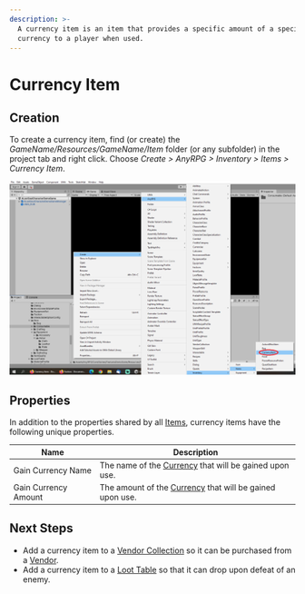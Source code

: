 ```yaml
---
description: >-
  A currency item is an item that provides a specific amount of a specific
  currency to a player when used.
---
```


# Currency Item

## Creation

To create a currency item, find (or create) the _GameName/Resources/GameName/Item_ folder (or any subfolder) in the project tab and right click.  Choose _Create > AnyRPG > Inventory > Items > Currency Item_.

![](<../../.gitbook/assets/image (2).png>)

## Properties

In addition to the properties shared by all [Items](./), currency items have the following unique properties.

| Name                 | Description                                                                |
| -------------------- | -------------------------------------------------------------------------- |
| Gain Currency Name   | The name of the [Currency](../currency.md) that will be gained upon use.   |
| Gain Currency Amount | The amount of the [Currency](../currency.md) that will be gained upon use. |

## Next Steps

* Add a currency item to a [Vendor Collection](../vendor-collection.md) so it can be purchased from a [Vendor](../interactable-option-configurations/vendor-config.md).
* Add a currency item to a [Loot Table](../loot-table.md) so that it can drop upon defeat of an enemy.

